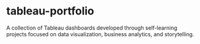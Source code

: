 # tableau-portfolio
A collection of Tableau dashboards developed through self-learning projects focused on data visualization, business analytics, and storytelling.
